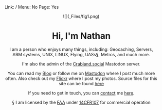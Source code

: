 Link: /
Menu: No
Page: Yes

<center> ![](_Files/fig1.png)

# Hi, I'm Nathan

I am a person who enjoys many things, including:
Geocaching, Servers, ARM systems, UNIX, LINUX, Flying, UASs§, Metros, and much more.

I'm also the admin of the [Crabland.social](https://info.crabland.social) Mastodon server.

You can read my [Blog](https://nthp.me/page/1) or follow me on <a rel="me" href="https://crabland.social/@Nathan">Mastodon</a> where I post much more often. Also check out my [Flickr](https://www.flickr.com/photos/197704187@N04/) where I post my photos. Source files for this site can be found [here](https://github.com/nathnp/Nathans-Site)

If you need to get in touch, you can [contact](https://nthp.me/contact) me [here](mailto:n.contact.rsigb@securefart.com).

§ I am licensed by the [FAA](https://www.faa.gov) under [14CFR107](https://www.faraim.org/faa/far/cfr/title-14/part-107/index.html) for commercial operation  

</center>
